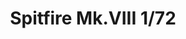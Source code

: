 ---
title: "Spitfire Mk.VIII  1/72"
price: 1400 
desc: "WEEKEND EDITION, Spitfire Mk.VIII  1/72, razmera: 1/72"
img_path: "/assets/img/7442.jpg"
brand: EDUARD
available: false
special_offer: false
new: false
soon: false
cat: "Plasticne-Makete"
subcat: "PM-EDUARD"
subsubcat: ""
sifra: "7442"
---